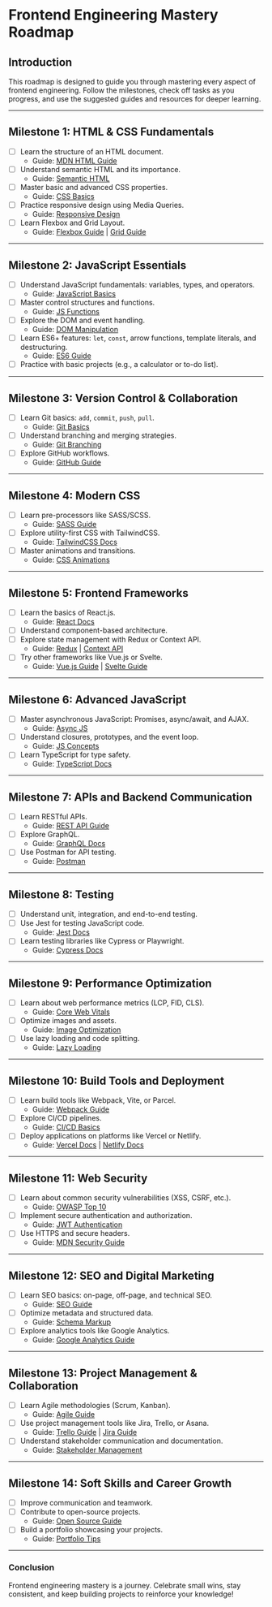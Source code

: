 # Frontend Engineering Mastery Roadmap

## Introduction
This roadmap is designed to guide you through mastering every aspect of frontend engineering. Follow the milestones, check off tasks as you progress, and use the suggested guides and resources for deeper learning.

---

## Milestone 1: **HTML & CSS Fundamentals**
- [ ] Learn the structure of an HTML document.
  - Guide: [MDN HTML Guide](https://developer.mozilla.org/en-US/docs/Web/HTML)
- [ ] Understand semantic HTML and its importance.
  - Guide: [Semantic HTML](https://www.w3schools.com/html/html5_semantic_elements.asp)
- [ ] Master basic and advanced CSS properties.
  - Guide: [CSS Basics](https://developer.mozilla.org/en-US/docs/Learn/CSS)
- [ ] Practice responsive design using Media Queries.
  - Guide: [Responsive Design](https://web.dev/responsive-web-design-basics/)
- [ ] Learn Flexbox and Grid Layout.
  - Guide: [Flexbox Guide](https://css-tricks.com/snippets/css/a-guide-to-flexbox/) | [Grid Guide](https://css-tricks.com/snippets/css/complete-guide-grid/)

---

## Milestone 2: **JavaScript Essentials**
- [ ] Understand JavaScript fundamentals: variables, types, and operators.
  - Guide: [JavaScript Basics](https://developer.mozilla.org/en-US/docs/Learn/JavaScript)
- [ ] Master control structures and functions.
  - Guide: [JS Functions](https://www.w3schools.com/js/js_functions.asp)
- [ ] Explore the DOM and event handling.
  - Guide: [DOM Manipulation](https://developer.mozilla.org/en-US/docs/Web/API/Document_Object_Model)
- [ ] Learn ES6+ features: `let`, `const`, arrow functions, template literals, and destructuring.
  - Guide: [ES6 Guide](https://www.freecodecamp.org/news/es6-guide/)
- [ ] Practice with basic projects (e.g., a calculator or to-do list).

---

## Milestone 3: **Version Control & Collaboration**
- [ ] Learn Git basics: `add`, `commit`, `push`, `pull`.
  - Guide: [Git Basics](https://git-scm.com/doc)
- [ ] Understand branching and merging strategies.
  - Guide: [Git Branching](https://www.atlassian.com/git/tutorials/using-branches)
- [ ] Explore GitHub workflows.
  - Guide: [GitHub Guide](https://guides.github.com/)

---

## Milestone 4: **Modern CSS**
- [ ] Learn pre-processors like SASS/SCSS.
  - Guide: [SASS Guide](https://sass-lang.com/guide)
- [ ] Explore utility-first CSS with TailwindCSS.
  - Guide: [TailwindCSS Docs](https://tailwindcss.com/docs)
- [ ] Master animations and transitions.
  - Guide: [CSS Animations](https://developer.mozilla.org/en-US/docs/Web/CSS/CSS_Animations/Using_CSS_animations)

---

## Milestone 5: **Frontend Frameworks**
- [ ] Learn the basics of React.js.
  - Guide: [React Docs](https://react.dev/)
- [ ] Understand component-based architecture.
- [ ] Explore state management with Redux or Context API.
  - Guide: [Redux](https://redux.js.org/) | [Context API](https://reactjs.org/docs/context.html)
- [ ] Try other frameworks like Vue.js or Svelte.
  - Guide: [Vue.js Guide](https://vuejs.org/) | [Svelte Guide](https://svelte.dev/)

---

## Milestone 6: **Advanced JavaScript**
- [ ] Master asynchronous JavaScript: Promises, async/await, and AJAX.
  - Guide: [Async JS](https://javascript.info/async)
- [ ] Understand closures, prototypes, and the event loop.
  - Guide: [JS Concepts](https://developer.mozilla.org/en-US/docs/Web/JavaScript/Closures)
- [ ] Learn TypeScript for type safety.
  - Guide: [TypeScript Docs](https://www.typescriptlang.org/)

---

## Milestone 7: **APIs and Backend Communication**
- [ ] Learn RESTful APIs.
  - Guide: [REST API Guide](https://restfulapi.net/)
- [ ] Explore GraphQL.
  - Guide: [GraphQL Docs](https://graphql.org/learn/)
- [ ] Use Postman for API testing.
  - Guide: [Postman](https://www.postman.com/)

---

## Milestone 8: **Testing**
- [ ] Understand unit, integration, and end-to-end testing.
- [ ] Use Jest for testing JavaScript code.
  - Guide: [Jest Docs](https://jestjs.io/)
- [ ] Learn testing libraries like Cypress or Playwright.
  - Guide: [Cypress Docs](https://www.cypress.io/)

---

## Milestone 9: **Performance Optimization**
- [ ] Learn about web performance metrics (LCP, FID, CLS).
  - Guide: [Core Web Vitals](https://web.dev/vitals/)
- [ ] Optimize images and assets.
  - Guide: [Image Optimization](https://web.dev/fast/)
- [ ] Use lazy loading and code splitting.
  - Guide: [Lazy Loading](https://web.dev/lazy-loading/)

---

## Milestone 10: **Build Tools and Deployment**
- [ ] Learn build tools like Webpack, Vite, or Parcel.
  - Guide: [Webpack Guide](https://webpack.js.org/)
- [ ] Explore CI/CD pipelines.
  - Guide: [CI/CD Basics](https://www.atlassian.com/continuous-delivery/ci-vs-cd)
- [ ] Deploy applications on platforms like Vercel or Netlify.
  - Guide: [Vercel Docs](https://vercel.com/docs) | [Netlify Docs](https://www.netlify.com/)

---

## Milestone 11: **Web Security**
- [ ] Learn about common security vulnerabilities (XSS, CSRF, etc.).
  - Guide: [OWASP Top 10](https://owasp.org/www-project-top-ten/)
- [ ] Implement secure authentication and authorization.
  - Guide: [JWT Authentication](https://jwt.io/introduction)
- [ ] Use HTTPS and secure headers.
  - Guide: [MDN Security Guide](https://developer.mozilla.org/en-US/docs/Web/Security)

---

## Milestone 12: **SEO and Digital Marketing**
- [ ] Learn SEO basics: on-page, off-page, and technical SEO.
  - Guide: [SEO Guide](https://moz.com/beginners-guide-to-seo)
- [ ] Optimize metadata and structured data.
  - Guide: [Schema Markup](https://schema.org/)
- [ ] Explore analytics tools like Google Analytics.
  - Guide: [Google Analytics Guide](https://analytics.google.com/analytics/academy/)

---

## Milestone 13: **Project Management & Collaboration**
- [ ] Learn Agile methodologies (Scrum, Kanban).
  - Guide: [Agile Guide](https://www.atlassian.com/agile)
- [ ] Use project management tools like Jira, Trello, or Asana.
  - Guide: [Trello Guide](https://trello.com/guide) | [Jira Guide](https://www.atlassian.com/software/jira/guides)
- [ ] Understand stakeholder communication and documentation.
  - Guide: [Stakeholder Management](https://www.projectmanager.com/blog/stakeholder-management)

---

## Milestone 14: **Soft Skills and Career Growth**
- [ ] Improve communication and teamwork.
- [ ] Contribute to open-source projects.
  - Guide: [Open Source Guide](https://opensource.guide/)
- [ ] Build a portfolio showcasing your projects.
  - Guide: [Portfolio Tips](https://www.freecodecamp.org/news/portfolio-tips/)

---

### Conclusion
Frontend engineering mastery is a journey. Celebrate small wins, stay consistent, and keep building projects to reinforce your knowledge!

